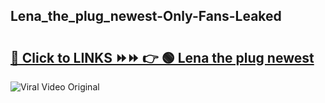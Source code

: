 
 ## Lena_the_plug_newest-Only-Fans-Leaked

# <h2><a href="https://clipsfans.com/Lena_the_plug_newest&ref=git">🔗 Click to LINKS ⏩⏩ 👉 🟢 Lena the plug newest </a></h2>

<a href="https://clipsfans.com/Lena_the_plug_newest&ref=git" rel="nofollow" data-target="animated-image.originalLink"><img src="https://i.ibb.co.com/xMMVF88/686577567.gif" alt="Viral Video Original" style="max-width: 100%; display: inline-block;" data-target="animated-image.originalImage"></a>
